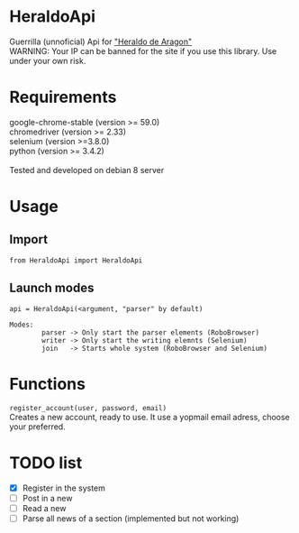 # HeraldoApi

Guerrilla (unnoficial) Api for ["Heraldo de Aragon"](http://www.heraldo.es/ "Heraldo.es")
</br>
WARNING: Your IP can be banned for the site if you use this library. Use under your own risk.

# Requirements
google-chrome-stable (version >= 59.0) </br>
chromedriver (version >= 2.33)</br>
selenium (version >=3.8.0)</br>
python (version >= 3.4.2) </br>
</br>
Tested and developed on debian 8 server

# Usage
## Import
```from HeraldoApi import HeraldoApi```

## Launch modes
`api = HeraldoApi(<argument, "parser" by default)`
``` 
Modes: 
        parser -> Only start the parser elements (RoboBrowser)
        writer -> Only start the writing elemnts (Selenium)
        join   -> Starts whole system (RoboBrowser and Selenium) 
```

# Functions
`register_account(user, password, email)`
</br>
Creates a new account, ready to use. It use a yopmail email adress, choose your preferred.

# TODO list
- [X] Register in the system
- [ ] Post in a new
- [ ] Read a new
- [ ] Parse all news of a section (implemented but not working)
